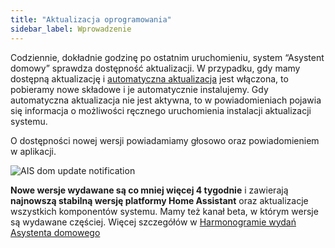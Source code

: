 ```yaml
---
title: "Aktualizacja oprogramowania"
sidebar_label: Wprowadzenie
---
```


Codziennie, dokładnie godzinę po ostatnim uruchomieniu, system “Asystent domowy” sprawdza dostępność aktualizacji.
W przypadku, gdy mamy dostępną aktualizację i [automatyczna aktualizacja](/docs/en/next/ais_bramka_update_auto.html) jest włączona, to pobieramy nowe składowe i je automatycznie instalujemy. Gdy automatyczna aktualizacja nie jest aktywna, to w powiadomieniach pojawia się informacja o możliwości ręcznego uruchomienia instalacji aktualizacji systemu.

O dostępności nowej wersji powiadamiamy głosowo oraz powiadomieniem w aplikacji.

![AIS dom update notification](/img/en/frontend/update_notification.png)

**Nowe wersje wydawane są co mniej więcej 4 tygodnie** i zawierają **najnowszą stabilną wersję platformy Home Assistant** oraz aktualizacje wszystkich komponentów systemu. Mamy też kanał beta, w którym wersje są wydawane częściej. Więcej szczegółów w [Harmonogramie wydań Asystenta domowego](/docs/en/ais_gate_faq_hass_compatibility.html#harmonogram-wydań-asystenta-domowego)
